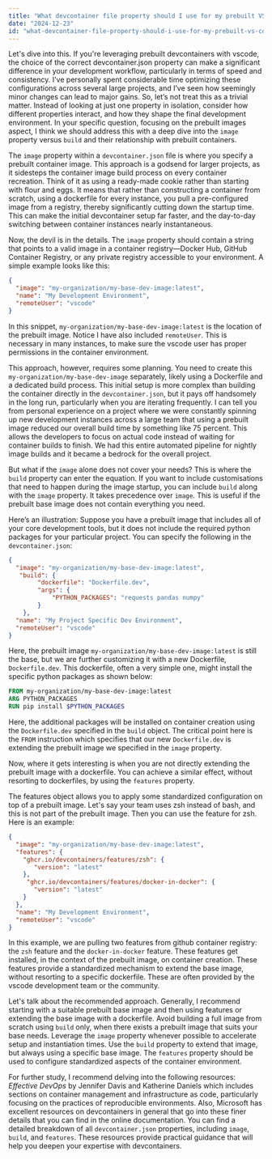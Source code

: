 ```yaml
---
title: "What devcontainer file property should I use for my prebuilt VS Code project?"
date: "2024-12-23"
id: "what-devcontainer-file-property-should-i-use-for-my-prebuilt-vs-code-project"
---
```


Let's dive into this. If you're leveraging prebuilt devcontainers with vscode, the choice of the correct devcontainer.json property can make a significant difference in your development workflow, particularly in terms of speed and consistency. I've personally spent considerable time optimizing these configurations across several large projects, and I’ve seen how seemingly minor changes can lead to major gains. So, let’s not treat this as a trivial matter. Instead of looking at just one property in isolation, consider how different properties interact, and how they shape the final development environment. In your specific question, focusing on the prebuilt images aspect, I think we should address this with a deep dive into the `image` property versus `build` and their relationship with prebuilt containers.

The `image` property within a `devcontainer.json` file is where you specify a prebuilt container image. This approach is a godsend for larger projects, as it sidesteps the container image build process on every container recreation. Think of it as using a ready-made cookie rather than starting with flour and eggs. It means that rather than constructing a container from scratch, using a dockerfile for every instance, you pull a pre-configured image from a registry, thereby significantly cutting down the startup time. This can make the initial devcontainer setup far faster, and the day-to-day switching between container instances nearly instantaneous.

Now, the devil is in the details. The `image` property should contain a string that points to a valid image in a container registry—Docker Hub, GitHub Container Registry, or any private registry accessible to your environment. A simple example looks like this:

```json
{
  "image": "my-organization/my-base-dev-image:latest",
  "name": "My Development Environment",
  "remoteUser": "vscode"
}
```

In this snippet, `my-organization/my-base-dev-image:latest` is the location of the prebuilt image. Notice I have also included `remoteUser`. This is necessary in many instances, to make sure the vscode user has proper permissions in the container environment.

This approach, however, requires some planning. You need to create this `my-organization/my-base-dev-image` separately, likely using a Dockerfile and a dedicated build process. This initial setup is more complex than building the container directly in the `devcontainer.json`, but it pays off handsomely in the long run, particularly when you are iterating frequently. I can tell you from personal experience on a project where we were constantly spinning up new development instances across a large team that using a prebuilt image reduced our overall build time by something like 75 percent. This allows the developers to focus on actual code instead of waiting for container builds to finish. We had this entire automated pipeline for nightly image builds and it became a bedrock for the overall project.

But what if the `image` alone does not cover your needs? This is where the `build` property can enter the equation. If you want to include customisations that need to happen during the image startup, you can include `build` along with the `image` property. It takes precedence over `image`. This is useful if the prebuilt base image does not contain everything you need.

Here’s an illustration: Suppose you have a prebuilt image that includes all of your core development tools, but it does not include the required python packages for your particular project. You can specify the following in the `devcontainer.json`:

```json
{
  "image": "my-organization/my-base-dev-image:latest",
   "build": {
        "dockerfile": "Dockerfile.dev",
        "args": {
            "PYTHON_PACKAGES": "requests pandas numpy"
        }
    },
  "name": "My Project Specific Dev Environment",
  "remoteUser": "vscode"
}
```

Here, the prebuilt image `my-organization/my-base-dev-image:latest` is still the base, but we are further customizing it with a new Dockerfile, `Dockerfile.dev`. This dockerfile, often a very simple one, might install the specific python packages as shown below:

```dockerfile
FROM my-organization/my-base-dev-image:latest
ARG PYTHON_PACKAGES
RUN pip install $PYTHON_PACKAGES
```
Here, the additional packages will be installed on container creation using the `Dockerfile.dev` specified in the `build` object. The critical point here is the `FROM` instruction which specifies that our new `Dockerfile.dev` is extending the prebuilt image we specified in the `image` property.

Now, where it gets interesting is when you are not directly extending the prebuilt image with a dockerfile. You can achieve a similar effect, without resorting to dockerfiles, by using the `features` property.

The features object allows you to apply some standardized configuration on top of a prebuilt image. Let's say your team uses zsh instead of bash, and this is not part of the prebuilt image. Then you can use the feature for zsh. Here is an example:

```json
{
  "image": "my-organization/my-base-dev-image:latest",
  "features": {
    "ghcr.io/devcontainers/features/zsh": {
       "version": "latest"
    },
     "ghcr.io/devcontainers/features/docker-in-docker": {
       "version": "latest"
    }
  },
  "name": "My Development Environment",
  "remoteUser": "vscode"
}
```
In this example, we are pulling two features from github container registry: the `zsh` feature and the `docker-in-docker` feature. These features get installed, in the context of the prebuilt image, on container creation. These features provide a standardized mechanism to extend the base image, without resorting to a specific dockerfile. These are often provided by the vscode development team or the community.

Let's talk about the recommended approach. Generally, I recommend starting with a suitable prebuilt base image and then using features or extending the base image with a dockerfile. Avoid building a full image from scratch using `build` only, when there exists a prebuilt image that suits your base needs. Leverage the `image` property whenever possible to accelerate setup and instantiation times. Use the `build` property to extend that image, but always using a specific base image. The `features` property should be used to configure standardized aspects of the container environment.

For further study, I recommend delving into the following resources: *Effective DevOps* by Jennifer Davis and Katherine Daniels which includes sections on container management and infrastructure as code, particularly focusing on the practices of reproducible environments. Also, Microsoft has excellent resources on devcontainers in general that go into these finer details that you can find in the online documentation. You can find a detailed breakdown of all `devcontainer.json` properties, including `image`, `build`, and `features`. These resources provide practical guidance that will help you deepen your expertise with devcontainers.
